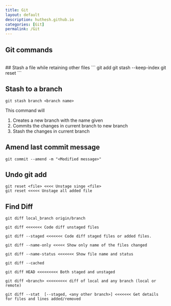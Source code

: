 ```yaml
---
title: Git
layout: default
description: huthesh.github.io
categories: [Git]
permalink: /Git
---
```

## Git commands

<br>
## Stash a file while retaining other files
```
git add <file to retain>
git stash --keep-index
git reset
```

## Stash to a branch
```
git stash branch <branch name>
```
This command will
<ol>
  <li>Creates a new branch with the name given</li>
  <li>Commits the changes in current branch to new branch</li>
  <li>Stash the changes in current branch</li>
</ol>


## Amend last commit message
```
git commit --amend -m "<Modified message>"
```

## Undo git add

```
git reset <file> <<<< Unstage singe <file>
git reset <<<<< Unstage all added file
```
## Find Diff 


```
git diff local_branch origin/branch

git diff <<<<<<< Code diff unstaged files

git diff --staged <<<<<<< Code diff staged files or added files. 

git diff --name-only <<<<< Show only name of the files changed

git diff --name-status <<<<<<< Show file name and status

git diff --cached 

git diff HEAD <<<<<<<<< Both staged and unstaged 

git diff <branch> <<<<<<<<< diff of local and any branch (local or remote)

git diff --stat  [--staged, <any other branch>] <<<<<<< Get details for files and lines added/removed 
```



